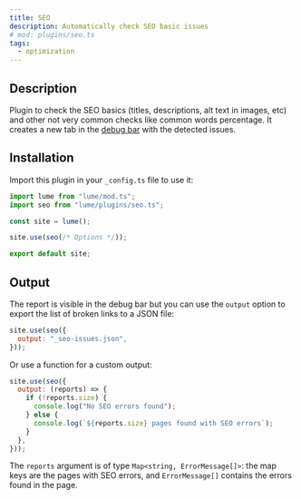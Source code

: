 ```yaml
---
title: SEO
description: Automatically check SEO basic issues
# mod: plugins/seo.ts
tags:
  - optimization
---
```


## Description

Plugin to check the SEO basics (titles, descriptions, alt text in images, etc)
and other not very common checks like common words percentage. It creates a new
tab in the [debug bar](../docs/core/debugbar.md) with the detected issues.

## Installation

Import this plugin in your `_config.ts` file to use it:

```js
import lume from "lume/mod.ts";
import seo from "lume/plugins/seo.ts";

const site = lume();

site.use(seo(/* Options */));

export default site;
```

## Output

The report is visible in the debug bar but you can use the `output` option to
export the list of broken links to a JSON file:

```js
site.use(seo({
  output: "_seo-issues.json",
}));
```

Or use a function for a custom output:

```js
site.use(seo({
  output: (reports) => {
    if (!reports.size) {
      console.log("No SEO errors found");
    } else {
      console.log(`${reports.size} pages found with SEO errors`);
    }
  },
}));
```

The `reports` argument is of type `Map<string, ErrorMessage[]>`: the map keys
are the pages with SEO errors, and `ErrorMessage[]` contains the errors found in
the page.

